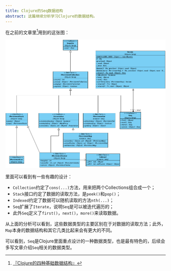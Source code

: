 ```yaml
---
title: Clojure的Seq数据结构
abstract: 这篇继续分析学习Clojure的数据结构。
---
```




在之前的文章里[^link]用到的这张图：

[^link]: [『Clojure的四种基础数据结构』](http://weinan.io/2017/12/24/clojure.html)

![](https://raw.githubusercontent.com/liweinan/blogpicbackup/master/data/clojure-seven.png)

里面可以看到有一些有趣的设计：

- `Collection`约定了`cons(...)`方法，用来把两个Collections组合成一个；
- `Stack`接口约定了数据的读取方法，是`peek()`和`pop()`；
- `Indexed`约定了数据可以随机读取的方法`nth(...)`；
- `Seq`扩展了`Iterate`，说明`Seq`是可以被迭代遍历的；
- 此外`Seq`定义了`first()`，`next()`，`more()`来读取数据。

从上面的分析可以看到，这些数据类型的主要区别在于对数据的读取方法；此外，`Map`本身的数据结构和其它几类比起来会有更大的不同。

可以看到，`Seq`是Clojure里面重点设计的一种数据类型，也是最有特色的，后续会多写文章介绍`Seq`相关的数据类型。


